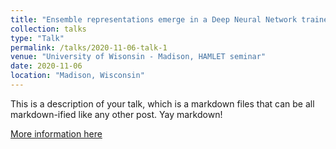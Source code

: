 ```yaml
---
title: "Ensemble representations emerge in a Deep Neural Network trained on natural images"
collection: talks
type: "Talk"
permalink: /talks/2020-11-06-talk-1
venue: "University of Wisonsin - Madison, HAMLET seminar"
date: 2020-11-06
location: "Madison, Wisconsin"
---
```


This is a description of your talk, which is a markdown files that can be all markdown-ified like any other post. Yay markdown!

[More information here](https://lucid.wisc.edu/hamlet/)

